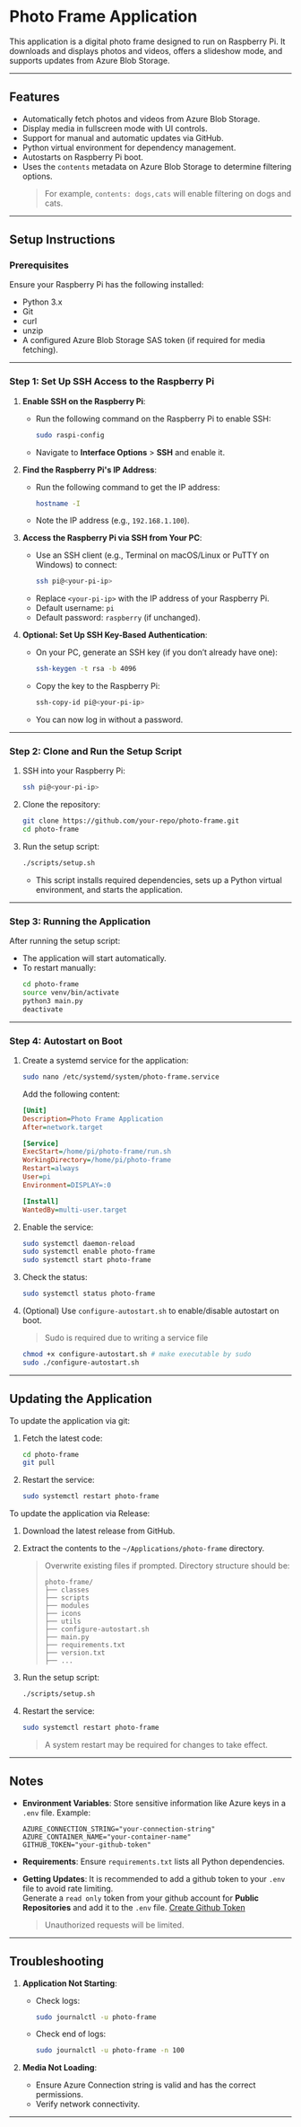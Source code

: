 # Photo Frame Application

This application is a digital photo frame designed to run on Raspberry Pi. It downloads and displays photos and videos, offers a slideshow mode, and supports updates from Azure Blob Storage.

---

## Features

- Automatically fetch photos and videos from Azure Blob Storage.
- Display media in fullscreen mode with UI controls.
- Support for manual and automatic updates via GitHub.
- Python virtual environment for dependency management.
- Autostarts on Raspberry Pi boot.
- Uses the `contents` metadata on Azure Blob Storage to determine filtering options.
  > For example, `contents: dogs,cats` will enable filtering on dogs and cats.

---

## Setup Instructions

### Prerequisites

Ensure your Raspberry Pi has the following installed:

- Python 3.x
- Git
- curl
- unzip
- A configured Azure Blob Storage SAS token (if required for media fetching).

---

### Step 1: Set Up SSH Access to the Raspberry Pi

1. **Enable SSH on the Raspberry Pi**:

   - Run the following command on the Raspberry Pi to enable SSH:
     ```bash
     sudo raspi-config
     ```
   - Navigate to **Interface Options** > **SSH** and enable it.

2. **Find the Raspberry Pi's IP Address**:

   - Run the following command to get the IP address:
     ```bash
     hostname -I
     ```
   - Note the IP address (e.g., `192.168.1.100`).

3. **Access the Raspberry Pi via SSH from Your PC**:

   - Use an SSH client (e.g., Terminal on macOS/Linux or PuTTY on Windows) to connect:
     ```bash
     ssh pi@<your-pi-ip>
     ```
   - Replace `<your-pi-ip>` with the IP address of your Raspberry Pi.
   - Default username: `pi`
   - Default password: `raspberry` (if unchanged).

4. **Optional: Set Up SSH Key-Based Authentication**:
   - On your PC, generate an SSH key (if you don’t already have one):
     ```bash
     ssh-keygen -t rsa -b 4096
     ```
   - Copy the key to the Raspberry Pi:
     ```bash
     ssh-copy-id pi@<your-pi-ip>
     ```
   - You can now log in without a password.

---

### Step 2: Clone and Run the Setup Script

1. SSH into your Raspberry Pi:

   ```bash
   ssh pi@<your-pi-ip>
   ```

2. Clone the repository:

   ```bash
   git clone https://github.com/your-repo/photo-frame.git
   cd photo-frame
   ```

3. Run the setup script:
   ```bash
   ./scripts/setup.sh
   ```
   - This script installs required dependencies, sets up a Python virtual environment, and starts the application.

---

### Step 3: Running the Application

After running the setup script:

- The application will start automatically.
- To restart manually:
  ```bash
  cd photo-frame
  source venv/bin/activate
  python3 main.py
  deactivate
  ```

---

### Step 4: Autostart on Boot

1. Create a systemd service for the application:

   ```bash
   sudo nano /etc/systemd/system/photo-frame.service
   ```

   Add the following content:

   ```ini
   [Unit]
   Description=Photo Frame Application
   After=network.target

   [Service]
   ExecStart=/home/pi/photo-frame/run.sh
   WorkingDirectory=/home/pi/photo-frame
   Restart=always
   User=pi
   Environment=DISPLAY=:0

   [Install]
   WantedBy=multi-user.target
   ```

2. Enable the service:

   ```bash
   sudo systemctl daemon-reload
   sudo systemctl enable photo-frame
   sudo systemctl start photo-frame
   ```

3. Check the status:

   ```bash
   sudo systemctl status photo-frame
   ```

4. (Optional) Use `configure-autostart.sh` to enable/disable autostart on boot.
   > Sudo is required due to writing a service file
   ```bash
   chmod +x configure-autostart.sh # make executable by sudo
   sudo ./configure-autostart.sh
   ```

---

## Updating the Application

To update the application via git:

1. Fetch the latest code:

   ```bash
   cd photo-frame
   git pull
   ```

2. Restart the service:
   ```bash
   sudo systemctl restart photo-frame
   ```

To update the application via Release:

1. Download the latest release from GitHub.
2. Extract the contents to the `~/Applications/photo-frame` directory.
   > Overwrite existing files if prompted.
   > Directory structure should be:
   >
   > ```
   > photo-frame/
   > ├── classes
   > ├── scripts
   > ├── modules
   > ├── icons
   > ├── utils
   > ├── configure-autostart.sh
   > ├── main.py
   > ├── requirements.txt
   > ├── version.txt
   > ├── ...
   > ```
3. Run the setup script:
   ```bash
   ./scripts/setup.sh
   ```
4. Restart the service:

   ```bash
   sudo systemctl restart photo-frame
   ```

   > A system restart may be required for changes to take effect.

---

## Notes

- **Environment Variables**: Store sensitive information like Azure keys in a `.env` file. Example:

  ```
  AZURE_CONNECTION_STRING="your-connection-string"
  AZURE_CONTAINER_NAME="your-container-name"
  GITHUB_TOKEN="your-github-token"
  ```

- **Requirements**: Ensure `requirements.txt` lists all Python dependencies.
- **Getting Updates**: It is recommended to add a github token to your `.env` file to avoid rate limiting.  
  Generate a `read only` token from your github account for **Public Repositories** and add it to the `.env` file. [Create Github Token](https://github.com/settings/personal-access-tokens/new)
  > Unauthorized requests will be limited.

---

## Troubleshooting

1. **Application Not Starting**:

   - Check logs:
     ```bash
     sudo journalctl -u photo-frame
     ```
   - Check end of logs:
     ```bash
     sudo journalctl -u photo-frame -n 100
     ```

2. **Media Not Loading**:
   - Ensure Azure Connection string is valid and has the correct permissions.
   - Verify network connectivity.

---
